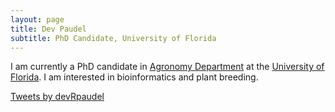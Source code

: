 ```yaml
---
layout: page
title: Dev Paudel
subtitle: PhD Candidate, University of Florida
---
```

I am currently a PhD candidate in [Agronomy Department](http://agronomy.ifas.ufl.edu/) at the [University of Florida](http://www.ufl.edu/). I am interested in bioinformatics and plant breeding.

<a class="twitter-timeline" href="https://twitter.com/devRpaudel?ref_src=twsrc%5Etfw">Tweets by devRpaudel</a> <script async src="https://platform.twitter.com/widgets.js" charset="utf-8"></script>

